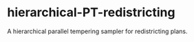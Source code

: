 # hierarchical-PT-redistricting
A hierarchical parallel tempering sampler for redistricting plans. 
